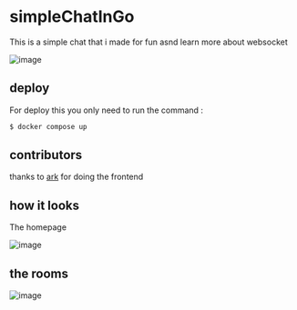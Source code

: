 # simpleChatInGo
 This is a simple chat that i made for fun asnd learn more about websocket

![image](https://user-images.githubusercontent.com/66473662/116769890-29561d80-aa05-11eb-9bbd-716a03889b22.png)

## deploy 
For deploy this you only need to run the command : 
```go
$ docker compose up
```
## contributors

thanks to [ark](https://github.com/RodrigoAlanisWeb) for doing the frontend 
## how it looks
The homepage

![image](https://user-images.githubusercontent.com/66473662/116769885-20654c00-aa05-11eb-8e64-013ad90663fe.png)
## the rooms
 ![image](https://user-images.githubusercontent.com/66473662/116769877-075c9b00-aa05-11eb-832a-b89cb4dbdd60.png)


